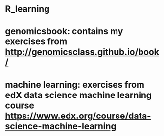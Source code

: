 # R_learning

# genomicsbook: contains my exercises from http://genomicsclass.github.io/book/

# machine learning: exercises from edX data science machine learning course https://www.edx.org/course/data-science-machine-learning
